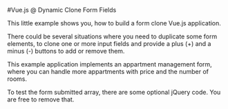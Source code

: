 #Vue.js @ Dynamic Clone Form Fields

This little example shows you, how to build a form clone Vue.js application.

There could be several situations where you need to duplicate some form elements, to clone one or more input fields and provide a plus (+) and a minus (-) buttons to add or remove them.

This example application implements an appartment management form, where you can handle more appartments with price and the number of rooms.

To test the form submitted array, there are some optional jQuery code. You are free to remove that.

